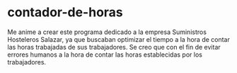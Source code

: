 # contador-de-horas
Me anime a crear este programa dedicado a la empresa Suministros Hosteleros Salazar, ya que buscaban optimizar el tiempo a la hora de contar las horas trabajadas de sus trabajadores. Se creo que con el fin de evitar errores humanos a la hora de contar las horas establecidas por los trabajadores. 

